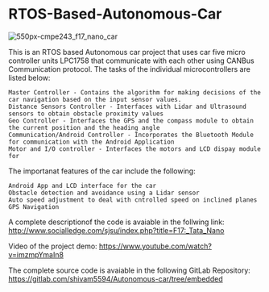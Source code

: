 # RTOS-Based-Autonomous-Car

![550px-cmpe243_f17_nano_car](https://user-images.githubusercontent.com/26000626/39408327-83c75e6a-4ba2-11e8-81ce-fdd9a20f7f58.jpg)

This is an RTOS based Autonomous car project that uses car five micro controller units LPC1758 that communicate with each other using CANBus Communication protocol. 
The tasks of the individual microcontrollers are listed below:

	Master Controller - Contains the algorithm for making decisions of the car navigation based on the input sensor values.
	Distance Sensors Controller - Interfaces with Lidar and Ultrasound sensors to obtain obstacle proximity values
	Geo Controller - Interfaces the GPS and the compass module to obtain the current position and the heading angle 
	Communication/Android Controller - Incorporates the Bluetooth Module for communication with the Android Application
	Motor and I/O controller - Interfaces the motors and LCD dispay module for 

The importanat features of the car include the following:

	Android App and LCD interface for the car
	Obstacle detection and avoidance using a Lidar sensor
	Auto speed adjustment to deal with cntrolled speed on inclined planes
	GPS Navigation

A complete descriptionof the code is avaiable in the follwing link:
http://www.socialledge.com/sjsu/index.php?title=F17:_Tata_Nano

Video of the project demo:
https://www.youtube.com/watch?v=imzmpYmaIn8

The complete source code is avaiable in the following GitLab Repository:
https://gitlab.com/shivam5594/Autonomous-car/tree/embedded
